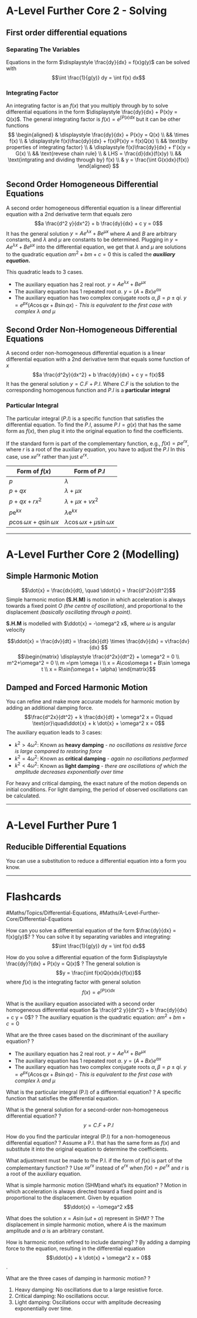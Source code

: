 # A-Level Further Core 2 - Solving
## First order differential equations
### Separating The Variables
Equations in the form $\displaystyle \frac{dy}{dx} = f(x)g(y)$ can be solved with $$\int \frac{1}{g(y)} dy = \int f(x) dx$$
### Integrating Factor
An integrating factor is an $f(x)$ that you multiply through by to solve differential equations in the form $\displaystyle \frac{dy}{dx} + P(x)y = Q(x)$. The general integrating factor is $f(x) = \displaystyle e^{\int P(x)dx}$ but it can be other functions
$$
\begin{aligned}
& \displaystyle \frac{dy}{dx} + P(x)y = Q(x) \\
&& \times f(x) \\
& \displaystyle f(x)\frac{dy}{dx} + f(x)P(x)y = f(x)Q(x) \\
&& \text{by properties of integrating factor} \\
& \displaystyle f(x)\frac{dy}{dx} + f'(x)y = G(x) \\
&& \text{revese chain rule} \\
& LHS = \frac{d}{dx}(f(x)y) \\
&& \text{intgrating and dividing through by} f(x) \\
& y = \frac{\int G(x)dx}{f(x)}
\end{aligned}
$$
## Second Order Homogeneous Differential Equations
A second order homogeneous differential equation is a linear differential equation with a 2nd derivative term that equals zero
$$a \frac{d^2 y}{dx^2} + b \frac{dy}{dx} + c y = 0$$
It has the general solution $y = Ae^{\lambda x} + Be^{\mu x}$ where  $A$ and $B$ are arbitrary constants, and $\lambda$ and $\mu$ are constants to be determined.
Plugging in $y = Ae^{\lambda x} + Be^{\mu x}$ into the differential equation, we get that $\lambda$ and $\mu$ are solutions to the quadratic equation $am^2 + bm + c = 0$ this is called the ***auxiliary equation*.** 

This quadratic leads to 3 cases.
- The auxiliary equation has 2 real root. $y = Ae^{\lambda x} + Be^{\mu x}$
- The auxiliary equation has 1 repeated root $\alpha$. $y = (A + Bx) e^{\alpha x}$
- The auxiliary equation has two complex conjugate roots $\alpha, \beta = p \pm qi$. $y = e^{px} \left( A \cos qx + B \sin qx \right)$ - *This is equivalent to the first case with complex $\lambda$ and $\mu$*
## Second Order Non-Homogeneous Differential Equations
A second order non-homogeneous differential equation is a linear differential equation with a 2nd derivative term that equals some function of $x$
$$a \frac{d^2y}{dx^2} + b \frac{dy}{dx} + c y = f(x)$$
It has the general solution  $y = C.F + P.I$. Where $C.F$ is the solution to the corresponding homogenous function and $P.I$ is a **particular integral**
### Particular Integral
The particular integral $(P.I)$ is a specific function that satisfies the differential equation.
To find the $P.I$, assume  $P.I = g(x)$ that has the same form as $f(x)$, then plug it into the original equation to find the coefficients.

If the standard form is part of the complementary function, e.g., $f(x) = p e^{rx}$, where $r$ is a root of the auxiliary equation, you have to adjust the $P.I$ In this case, use $x e^{rx}$ rather than just $e^{rx}$.

| Form of $f(x)$                    | Form of $P.I$                             |
| --------------------------------- | ----------------------------------------- |
| $p$                               | $\lambda$                                 |
| $p+q x$                           | $\lambda+\mu x$                           |
| $p+q x+r x^2$                     | $\lambda+\mu x+v x^2$                     |
| $p \mathrm{e}^{k x}$              | $\lambda \mathrm{e}^{k x}$                |
| $p \cos \omega x+q \sin \omega x$ | $\lambda \cos \omega x+\mu \sin \omega x$ |

---
# A-Level Further Core 2 (Modelling)
## Simple Harmonic Motion
$$\dot{x} = \frac{dx}{dt}, \quad \ddot{x} = \frac{d^2x}{dt^2}$$
 Simple harmonic motion **(S.H.M)** is motion in which acceleration is always towards a fixed point $O$ *(the centre of oscillation)*, and proportional to the displacement *(basically oscillating through a point)*.
 
**S.H.M** is modelled with $\ddot{x} = -\omega^2 x$, where $\omega$ is angular velocity 

$$\ddot{x} = \frac{dv}{dt} = \frac{dx}{dt} \times \frac{dv}{dx} = v\frac{dv}{dx} $$
$$\begin{matrix}
\displaystyle \frac{d^2x}{dt^2} + \omega^2 = 0 \\
m^2+\omega^2 = 0 \\
m =\pm \omega i \\
x = A\cos\omega t + B\sin \omega t \\
x = R\sin(\omega t + \alpha)
\end{matrix}$$
## Damped and Forced Harmonic Motion
You can refine and make more accurate models for harmonic motion by adding an additional damping force. $$\frac{d^2x}{dt^2} + k \frac{dx}{dt} + \omega^2 x = 0\quad \text{or}\quad\ddot{x} + k \dot{x} + \omega^2 x = 0$$
The auxiliary equation leads to 3 cases:
- $k^2 > 4\omega^2$: Known as **heavy damping** - *no oscillations as resistive force is large compared to restoring force*
-  $k^2 = 4\omega^2$: Known as **critical damping** - *again no oscillations performed*
- $k^2 < 4\omega^2$: Known as **light damping** - *there are oscillations of which the amplitude  decreases exponentially over time*

For heavy and critical damping, the exact nature of the motion depends on initial conditions. For light damping, the period of observed oscillations can be calculated.

---
# A-Level Further Pure 1
## Reducible Differential Equations
You can use a substitution to reduce a differential equation into a form you know.

---
# Flashcards
#Maths/Topics/Differential-Equations, #Maths/A-Level-Further-Core/Differential-Equations 

How can you solve a differential equation of the form $\frac{dy}{dx} = f(x)g(y)$?
?
You can solve it by separating variables and integrating:
$$\int \frac{1}{g(y)} dy = \int f(x) dx$$ 

How do you solve a differential equation of the form $\displaystyle \frac{dy}?{dx} + P(x)y = Q(x)$
?
The general solution is $$y = \frac{\int f(x)Q(x)dx}{f(x)}$$ where $f(x)$ is the integrating factor with general solution $$f(x) = e^{\int P(x)dx}$$ 

What is the auxiliary equation associated with a second order homogeneous differential equation $a \frac{d^2 y}{dx^2} + b \frac{dy}{dx} + c y = 0$?
?
The auxiliary equation is the quadratic equation: $am^2 + bm + c = 0$

What are the three cases based on the discriminant of the auxiliary equation?
?
- The auxiliary equation has 2 real root. $y = Ae^{\lambda x} + Be^{\mu x}$
- The auxiliary equation has 1 repeated root $\alpha$. $y = (A + Bx) e^{\alpha x}$
- The auxiliary equation has two complex conjugate roots $\alpha, \beta = p \pm qi$. $y = e^{px} \left( A \cos qx + B \sin qx \right)$ - *This is equivalent to the first case with complex $\lambda$ and $\mu$*

What is the particular integral (P.I) of a differential equation?
?
A specific function that satisfies the differential equation. 

What is the general solution for a second-order non-homogeneous differential equation?
?
$$y = C.F + P.I$$ 

How do you find the particular integral (P.I) for a non-homogeneous differential equation?
?
Assume a P.I. that has the same form as $f(x)$ and substitute it into the original equation to determine the coefficients. 

What adjustment must be made to the P.I. if the form of $f(x)$ is part of the complementary function?
?
Use $x e^{rx}$ instead of $e^{rx}$ when $f(x) = p e^{rx}$ and $r$ is a root of the auxiliary equation. 

What is simple harmonic motion (SHM)and what’s its equation?
?
Motion in which acceleration is always directed toward a fixed point and is proportional to the displacement. Given by equation $$\ddot{x} = -\omega^2 x$$ 

What does the solution $x = A \sin(\omega t + \alpha)$ represent in SHM?
?
The displacement in simple harmonic motion, where $A$ is the maximum amplitude and $\alpha$ is an arbitrary constant. 

How is harmonic motion refined to include damping?
?
By adding a damping force to the equation, resulting in the differential equation $$\ddot{x} + k \dot{x} + \omega^2 x = 0$$. 

What are the three cases of damping in harmonic motion?
?
1. Heavy damping: No oscillations due to a large resistive force.
2. Critical damping: No oscillations occur.
3. Light damping: Oscillations occur with amplitude decreasing exponentially over time. 

